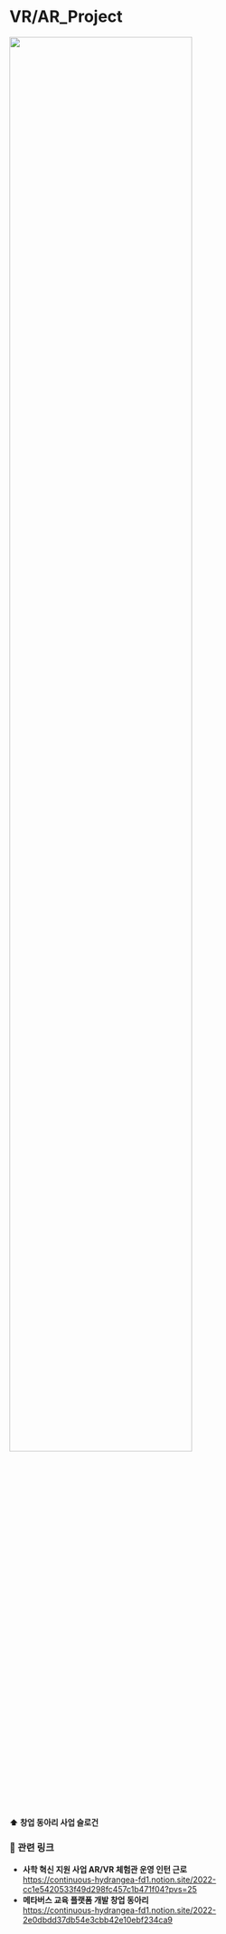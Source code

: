 # VR/AR_Project

<img src="https://github.com/yejinsohn/VRAR_Project/assets/104317217/0b90eaa6-1840-4630-9548-18bd5f26c1b4" width="80%" height="80%"/>

#### ⬆️ 창업 동아리 사업 슬로건

### 🔗 관련 링크
- **사학 혁신 지원 사업 AR/VR 체험관 운영 인턴 근로** <br>
  https://continuous-hydrangea-fd1.notion.site/2022-cc1e5420533f49d298fc457c1b471f04?pvs=25
- **메타버스 교육 플랫폼 개발 창업 동아리** <br>
  https://continuous-hydrangea-fd1.notion.site/2022-2e0dbdd37db54e3cbb42e10ebf234ca9
